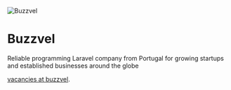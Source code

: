 ![Buzzvel](./banner/buzzvel-banner-github.png)

<h1>Buzzvel</h1>
<p>Reliable programming Laravel company from Portugal for growing startups and established businesses around the globe</p>

[vacancies at buzzvel](https://buzzvel.com/careers).